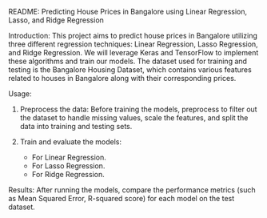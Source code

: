 README: Predicting House Prices in Bangalore using Linear Regression, Lasso, and Ridge Regression

Introduction:
This project aims to predict house prices in Bangalore utilizing three different regression techniques: Linear Regression, Lasso Regression, and Ridge Regression. We will leverage Keras and TensorFlow to implement these algorithms and train our models. The dataset used for training and testing is the Bangalore Housing Dataset, which contains various features related to houses in Bangalore along with their corresponding prices.


Usage:
1. Preprocess the data: Before training the models, preprocess to filter out the dataset to handle missing values, scale the features, and split the data into training and testing sets.
   
2. Train and evaluate the models:
   - For Linear Regression.
   - For Lasso Regression.
   - For Ridge Regression.

Results:
After running the models, compare the performance metrics (such as Mean Squared Error, R-squared score) for each model on the test dataset. 

